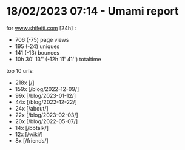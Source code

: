 # 18/02/2023 07:14 - Umami report
for www.shifeiti.com [24h] :

 - 706 (-75) page views
 - 195 (-24) uniques
 - 141 (-13) bounces
 - 10h 30' 13'' (-12h 11' 41'') totaltime


top 10 urls:
 - 218x [/]
 - 159x [/blog/2022-12-09/]
 - 99x [/blog/2023-01-12/]
 - 44x [/blog/2022-12-22/]
 - 24x [/about/]
 - 22x [/blog/2023-02-03/]
 - 20x [/blog/2022-05-07/]
 - 14x [/bbtalk/]
 - 12x [/wiki/]
 - 8x [/friends/]



